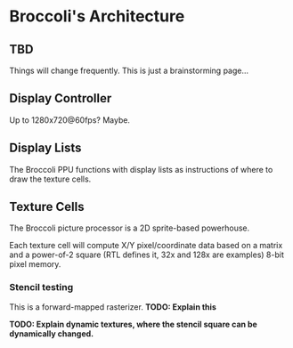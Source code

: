 # Broccoli's Architecture

## TBD

Things will change frequently. This is just a brainstorming page...

## Display Controller

Up to 1280x720@60fps? Maybe.

## Display Lists

The Broccoli PPU functions with display lists as instructions of where to draw the texture cells.

## Texture Cells

The Broccoli picture processor is a 2D sprite-based powerhouse.

Each texture cell will compute X/Y pixel/coordinate data based on a matrix and a power-of-2 square (RTL defines it, 32x and 128x are examples) 8-bit pixel memory.

### Stencil testing

This is a forward-mapped rasterizer. **TODO: Explain this**

**TODO: Explain dynamic textures, where the stencil square can be dynamically changed.**
